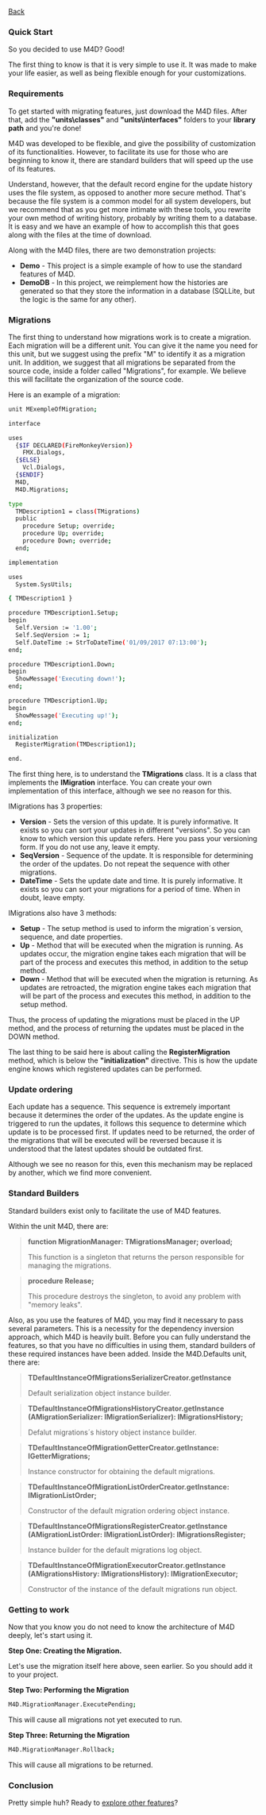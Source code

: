 [Back](DOCUMENTATION.md)

### Quick Start ###

So you decided to use M4D? Good!

The first thing to know is that it is very simple to use it. It was made to make your life easier, as well as being flexible enough for your customizations.

### Requirements ###

To get started with migrating features, just download the M4D files. After that, add the **"units\classes"** and **"units\interfaces"** folders to your **library path** and you're done!

M4D was developed to be flexible, and give the possibility of customization of its functionalities. However, to facilitate its use for those who are beginning to know it, there are standard builders that will speed up the use of its features.

Understand, however, that the default record engine for the update history uses the file system, as opposed to another more secure method. That's because the file system is a common model for all system developers, but we recommend that as you get more intimate with these tools, you rewrite your own method of writing history, probably by writing them to a database. It is easy and we have an example of how to accomplish this that goes along with the files at the time of download.

Along with the M4D files, there are two demonstration projects:

* **Demo** - This project is a simple example of how to use the standard features of M4D.
* **DemoDB** - In this project, we reimplement how the histories are generated so that they store the information in a database (SQLLite, but the logic is the same for any other).

### Migrations ###

The first thing to understand how migrations work is to create a migration. Each migration will be a different unit. You can give it the name you need for this unit, but we suggest using the prefix "M" to identify it as a migration unit. In addition, we suggest that all migrations be separated from the source code, inside a folder called "Migrations", for example. We believe this will facilitate the organization of the source code.

Here is an example of a migration:

```sh
unit MExempleOfMigration;

interface

uses
  {$IF DECLARED(FireMonkeyVersion)}
    FMX.Dialogs,
  {$ELSE}
    Vcl.Dialogs,
  {$ENDIF}
  M4D,
  M4D.Migrations;

type
  TMDescription1 = class(TMigrations)
  public
    procedure Setup; override;
    procedure Up; override;
    procedure Down; override;
  end;

implementation

uses
  System.SysUtils;

{ TMDescription1 }

procedure TMDescription1.Setup;
begin
  Self.Version := '1.00';
  Self.SeqVersion := 1;
  Self.DateTime := StrToDateTime('01/09/2017 07:13:00');
end;

procedure TMDescription1.Down;
begin
  ShowMessage('Executing down!');
end;

procedure TMDescription1.Up;
begin
  ShowMessage('Executing up!');
end;

initialization
  RegisterMigration(TMDescription1);

end.
```

The first thing here, is to understand the **TMigrations** class. It is a class that implements the **IMigration** interface. You can create your own implementation of this interface, although we see no reason for this.

IMigrations has 3 properties:

* **Version** - Sets the version of this update. It is purely informative. It exists so you can sort your updates in different "versions". So you can know to which version this update refers. Here you pass your versioning form. If you do not use any, leave it empty.
* **SeqVersion** - Sequence of the update. It is responsible for determining the order of the updates. Do not repeat the sequence with other migrations.
* **DateTime** - Sets the update date and time. It is purely informative. It exists so you can sort your migrations for a period of time. When in doubt, leave empty.

IMigrations also have 3 methods:

* **Setup** - The setup method is used to inform the migration´s version, sequence, and date properties.
* **Up** - Method that will be executed when the migration is running. As updates occur, the migration engine takes each migration that will be part of the process and executes this method, in addition to the setup method.
* **Down** - Method that will be executed when the migration is returning. As updates are retroacted, the migration engine takes each migration that will be part of the process and executes this method, in addition to the setup method.

Thus, the process of updating the migrations must be placed in the UP method, and the process of returning the updates must be placed in the DOWN method.

The last thing to be said here is about calling the **RegisterMigration** method, which is below the **"initialization"** directive. This is how the update engine knows which registered updates can be performed.

### Update ordering ###

Each update has a sequence. This sequence is extremely important because it determines the order of the updates. As the update engine is triggered to run the updates, it follows this sequence to determine which update is to be processed first. If updates need to be returned, the order of the migrations that will be executed will be reversed because it is understood that the latest updates should be outdated first.

Although we see no reason for this, even this mechanism may be replaced by another, which we find more convenient.

### Standard Builders ###

Standard builders exist only to facilitate the use of M4D features.

Within the unit M4D, there are:

> **function MigrationManager: TMigrationsManager; overload;**
>
> This function is a singleton that returns the person responsible for managing the migrations.

> **procedure Release;**
>
> This procedure destroys the singleton, to avoid any problem with "memory leaks".

Also, as you use the features of M4D, you may find it necessary to pass several parameters. This is a necessity for the dependency inversion approach, which M4D is heavily built. Before you can fully understand the features, so that you have no difficulties in using them, standard builders of these required instances have been added. Inside the M4D.Defaults unit, there are:

> **TDefaultInstanceOfMigrationsSerializerCreator.getInstance**
>
> Default serialization object instance builder.

> **TDefaultInstanceOfMigrationsHistoryCreator.getInstance (AMigrationSerializer: IMigrationSerializer): IMigrationsHistory;**
>
> Defalut migrations´s history object instance builder.

> **TDefaultInstanceOfMigrationGetterCreator.getInstance: IGetterMigrations;**
>
> Instance constructor for obtaining the default migrations.

> **TDefaultInstanceOfMigrationListOrderCreator.getInstance: IMigrationListOrder;**
>
>Constructor of the default migration ordering object instance.

> **TDefaultInstanceOfMigrationsRegisterCreator.getInstance (AMigrationListOrder: IMigrationListOrder): IMigrationsRegister;**
>
> Instance builder for the default migrations log object.

> **TDefaultInstanceOfMigrationExecutorCreator.getInstance (AMigrationsHistory: IMigrationsHistory): IMigrationExecutor;**
>
> Constructor of the instance of the default migrations run object.

### Getting to work ###

Now that you know you do not need to know the architecture of M4D deeply, let's start using it.

**Step One: Creating the Migration.**

Let's use the migration itself here above, seen earlier. So you should add it to your project.

**Step Two: Performing the Migration**
```sh
M4D.MigrationManager.ExecutePending;
```
This will cause all migrations not yet executed to run.

**Step Three: Returning the Migration**
```sh
M4D.MigrationManager.Rollback;
```
This will cause all migrations to be returned.

### Conclusion ###

Pretty simple huh? Ready to [explore other features](M4D_ARCHITECTURE.md)?
